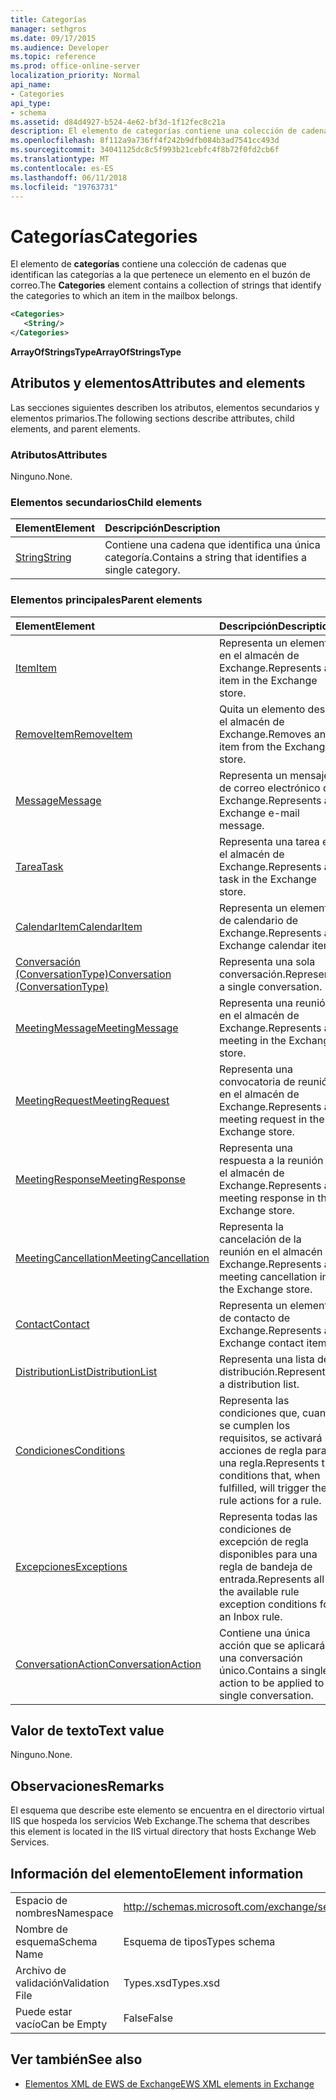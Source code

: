 ```yaml
---
title: Categorías
manager: sethgros
ms.date: 09/17/2015
ms.audience: Developer
ms.topic: reference
ms.prod: office-online-server
localization_priority: Normal
api_name:
- Categories
api_type:
- schema
ms.assetid: d84d4927-b524-4e62-bf3d-1f12fec8c21a
description: El elemento de categorías contiene una colección de cadenas que identifican las categorías a la que pertenece un elemento en el buzón de correo.
ms.openlocfilehash: 8f112a9a736ff4f242b9dfb084b3ad7541cc493d
ms.sourcegitcommit: 34041125dc8c5f993b21cebfc4f8b72f0fd2cb6f
ms.translationtype: MT
ms.contentlocale: es-ES
ms.lasthandoff: 06/11/2018
ms.locfileid: "19763731"
---
```

# <a name="categories"></a><span data-ttu-id="5cb0a-103">Categorías</span><span class="sxs-lookup"><span data-stu-id="5cb0a-103">Categories</span></span>

<span data-ttu-id="5cb0a-104">El elemento de **categorías** contiene una colección de cadenas que identifican las categorías a la que pertenece un elemento en el buzón de correo.</span><span class="sxs-lookup"><span data-stu-id="5cb0a-104">The **Categories** element contains a collection of strings that identify the categories to which an item in the mailbox belongs.</span></span> 
  
```XML
<Categories>
   <String/>
</Categories>
```

 <span data-ttu-id="5cb0a-105">**ArrayOfStringsType**</span><span class="sxs-lookup"><span data-stu-id="5cb0a-105">**ArrayOfStringsType**</span></span>
## <a name="attributes-and-elements"></a><span data-ttu-id="5cb0a-106">Atributos y elementos</span><span class="sxs-lookup"><span data-stu-id="5cb0a-106">Attributes and elements</span></span>

<span data-ttu-id="5cb0a-107">Las secciones siguientes describen los atributos, elementos secundarios y elementos primarios.</span><span class="sxs-lookup"><span data-stu-id="5cb0a-107">The following sections describe attributes, child elements, and parent elements.</span></span>
  
### <a name="attributes"></a><span data-ttu-id="5cb0a-108">Atributos</span><span class="sxs-lookup"><span data-stu-id="5cb0a-108">Attributes</span></span>

<span data-ttu-id="5cb0a-109">Ninguno.</span><span class="sxs-lookup"><span data-stu-id="5cb0a-109">None.</span></span>
  
### <a name="child-elements"></a><span data-ttu-id="5cb0a-110">Elementos secundarios</span><span class="sxs-lookup"><span data-stu-id="5cb0a-110">Child elements</span></span>

|<span data-ttu-id="5cb0a-111">**Element**</span><span class="sxs-lookup"><span data-stu-id="5cb0a-111">**Element**</span></span>|<span data-ttu-id="5cb0a-112">**Descripción**</span><span class="sxs-lookup"><span data-stu-id="5cb0a-112">**Description**</span></span>|
|:-----|:-----|
|[<span data-ttu-id="5cb0a-113">String</span><span class="sxs-lookup"><span data-stu-id="5cb0a-113">String</span></span>](string.md) <br/> |<span data-ttu-id="5cb0a-114">Contiene una cadena que identifica una única categoría.</span><span class="sxs-lookup"><span data-stu-id="5cb0a-114">Contains a string that identifies a single category.</span></span>  <br/> |
   
### <a name="parent-elements"></a><span data-ttu-id="5cb0a-115">Elementos principales</span><span class="sxs-lookup"><span data-stu-id="5cb0a-115">Parent elements</span></span>

|<span data-ttu-id="5cb0a-116">**Element**</span><span class="sxs-lookup"><span data-stu-id="5cb0a-116">**Element**</span></span>|<span data-ttu-id="5cb0a-117">**Descripción**</span><span class="sxs-lookup"><span data-stu-id="5cb0a-117">**Description**</span></span>|
|:-----|:-----|
|[<span data-ttu-id="5cb0a-118">Item</span><span class="sxs-lookup"><span data-stu-id="5cb0a-118">Item</span></span>](item.md) <br/> |<span data-ttu-id="5cb0a-119">Representa un elemento en el almacén de Exchange.</span><span class="sxs-lookup"><span data-stu-id="5cb0a-119">Represents an item in the Exchange store.</span></span>  <br/> |
|[<span data-ttu-id="5cb0a-120">RemoveItem</span><span class="sxs-lookup"><span data-stu-id="5cb0a-120">RemoveItem</span></span>](removeitem.md) <br/> |<span data-ttu-id="5cb0a-121">Quita un elemento desde el almacén de Exchange.</span><span class="sxs-lookup"><span data-stu-id="5cb0a-121">Removes an item from the Exchange store.</span></span>  <br/> |
|[<span data-ttu-id="5cb0a-122">Message</span><span class="sxs-lookup"><span data-stu-id="5cb0a-122">Message</span></span>](message-ex15websvcsotherref.md) <br/> |<span data-ttu-id="5cb0a-123">Representa un mensaje de correo electrónico de Exchange.</span><span class="sxs-lookup"><span data-stu-id="5cb0a-123">Represents an Exchange e-mail message.</span></span>  <br/> |
|[<span data-ttu-id="5cb0a-124">Tarea</span><span class="sxs-lookup"><span data-stu-id="5cb0a-124">Task</span></span>](task.md) <br/> |<span data-ttu-id="5cb0a-125">Representa una tarea en el almacén de Exchange.</span><span class="sxs-lookup"><span data-stu-id="5cb0a-125">Represents a task in the Exchange store.</span></span>  <br/> |
|[<span data-ttu-id="5cb0a-126">CalendarItem</span><span class="sxs-lookup"><span data-stu-id="5cb0a-126">CalendarItem</span></span>](calendaritem.md) <br/> |<span data-ttu-id="5cb0a-127">Representa un elemento de calendario de Exchange.</span><span class="sxs-lookup"><span data-stu-id="5cb0a-127">Represents an Exchange calendar item.</span></span>  <br/> |
|[<span data-ttu-id="5cb0a-128">Conversación (ConversationType)</span><span class="sxs-lookup"><span data-stu-id="5cb0a-128">Conversation (ConversationType)</span></span>](conversation-conversationtype.md) <br/> |<span data-ttu-id="5cb0a-129">Representa una sola conversación.</span><span class="sxs-lookup"><span data-stu-id="5cb0a-129">Represents a single conversation.</span></span>  <br/> |
|[<span data-ttu-id="5cb0a-130">MeetingMessage</span><span class="sxs-lookup"><span data-stu-id="5cb0a-130">MeetingMessage</span></span>](meetingmessage.md) <br/> |<span data-ttu-id="5cb0a-131">Representa una reunión en el almacén de Exchange.</span><span class="sxs-lookup"><span data-stu-id="5cb0a-131">Represents a meeting in the Exchange store.</span></span>  <br/> |
|[<span data-ttu-id="5cb0a-132">MeetingRequest</span><span class="sxs-lookup"><span data-stu-id="5cb0a-132">MeetingRequest</span></span>](meetingrequest.md) <br/> |<span data-ttu-id="5cb0a-133">Representa una convocatoria de reunión en el almacén de Exchange.</span><span class="sxs-lookup"><span data-stu-id="5cb0a-133">Represents a meeting request in the Exchange store.</span></span>  <br/> |
|[<span data-ttu-id="5cb0a-134">MeetingResponse</span><span class="sxs-lookup"><span data-stu-id="5cb0a-134">MeetingResponse</span></span>](meetingresponse.md) <br/> |<span data-ttu-id="5cb0a-135">Representa una respuesta a la reunión en el almacén de Exchange.</span><span class="sxs-lookup"><span data-stu-id="5cb0a-135">Represents a meeting response in the Exchange store.</span></span>  <br/> |
|[<span data-ttu-id="5cb0a-136">MeetingCancellation</span><span class="sxs-lookup"><span data-stu-id="5cb0a-136">MeetingCancellation</span></span>](meetingcancellation.md) <br/> |<span data-ttu-id="5cb0a-137">Representa la cancelación de la reunión en el almacén de Exchange.</span><span class="sxs-lookup"><span data-stu-id="5cb0a-137">Represents a meeting cancellation in the Exchange store.</span></span>  <br/> |
|[<span data-ttu-id="5cb0a-138">Contact</span><span class="sxs-lookup"><span data-stu-id="5cb0a-138">Contact</span></span>](contact.md) <br/> |<span data-ttu-id="5cb0a-139">Representa un elemento de contacto de Exchange.</span><span class="sxs-lookup"><span data-stu-id="5cb0a-139">Represents an Exchange contact item.</span></span>  <br/> |
|[<span data-ttu-id="5cb0a-140">DistributionList</span><span class="sxs-lookup"><span data-stu-id="5cb0a-140">DistributionList</span></span>](distributionlist.md) <br/> |<span data-ttu-id="5cb0a-141">Representa una lista de distribución.</span><span class="sxs-lookup"><span data-stu-id="5cb0a-141">Represents a distribution list.</span></span>  <br/> |
|[<span data-ttu-id="5cb0a-142">Condiciones</span><span class="sxs-lookup"><span data-stu-id="5cb0a-142">Conditions</span></span>](conditions.md) <br/> |<span data-ttu-id="5cb0a-143">Representa las condiciones que, cuando se cumplen los requisitos, se activará las acciones de regla para una regla.</span><span class="sxs-lookup"><span data-stu-id="5cb0a-143">Represents the conditions that, when fulfilled, will trigger the rule actions for a rule.</span></span>  <br/> |
|[<span data-ttu-id="5cb0a-144">Excepciones</span><span class="sxs-lookup"><span data-stu-id="5cb0a-144">Exceptions</span></span>](exceptions.md) <br/> |<span data-ttu-id="5cb0a-145">Representa todas las condiciones de excepción de regla disponibles para una regla de bandeja de entrada.</span><span class="sxs-lookup"><span data-stu-id="5cb0a-145">Represents all the available rule exception conditions for an Inbox rule.</span></span>  <br/> |
|[<span data-ttu-id="5cb0a-146">ConversationAction</span><span class="sxs-lookup"><span data-stu-id="5cb0a-146">ConversationAction</span></span>](conversationaction.md) <br/> |<span data-ttu-id="5cb0a-147">Contiene una única acción que se aplicará a una conversación único.</span><span class="sxs-lookup"><span data-stu-id="5cb0a-147">Contains a single action to be applied to a single conversation.</span></span>  <br/> |
   
## <a name="text-value"></a><span data-ttu-id="5cb0a-148">Valor de texto</span><span class="sxs-lookup"><span data-stu-id="5cb0a-148">Text value</span></span>

<span data-ttu-id="5cb0a-149">Ninguno.</span><span class="sxs-lookup"><span data-stu-id="5cb0a-149">None.</span></span>
  
## <a name="remarks"></a><span data-ttu-id="5cb0a-150">Observaciones</span><span class="sxs-lookup"><span data-stu-id="5cb0a-150">Remarks</span></span>

<span data-ttu-id="5cb0a-151">El esquema que describe este elemento se encuentra en el directorio virtual IIS que hospeda los servicios Web Exchange.</span><span class="sxs-lookup"><span data-stu-id="5cb0a-151">The schema that describes this element is located in the IIS virtual directory that hosts Exchange Web Services.</span></span>
  
## <a name="element-information"></a><span data-ttu-id="5cb0a-152">Información del elemento</span><span class="sxs-lookup"><span data-stu-id="5cb0a-152">Element information</span></span>

|||
|:-----|:-----|
|<span data-ttu-id="5cb0a-153">Espacio de nombres</span><span class="sxs-lookup"><span data-stu-id="5cb0a-153">Namespace</span></span>  <br/> |http://schemas.microsoft.com/exchange/services/2006/types  <br/> |
|<span data-ttu-id="5cb0a-154">Nombre de esquema</span><span class="sxs-lookup"><span data-stu-id="5cb0a-154">Schema Name</span></span>  <br/> |<span data-ttu-id="5cb0a-155">Esquema de tipos</span><span class="sxs-lookup"><span data-stu-id="5cb0a-155">Types schema</span></span>  <br/> |
|<span data-ttu-id="5cb0a-156">Archivo de validación</span><span class="sxs-lookup"><span data-stu-id="5cb0a-156">Validation File</span></span>  <br/> |<span data-ttu-id="5cb0a-157">Types.xsd</span><span class="sxs-lookup"><span data-stu-id="5cb0a-157">Types.xsd</span></span>  <br/> |
|<span data-ttu-id="5cb0a-158">Puede estar vacío</span><span class="sxs-lookup"><span data-stu-id="5cb0a-158">Can be Empty</span></span>  <br/> |<span data-ttu-id="5cb0a-159">False</span><span class="sxs-lookup"><span data-stu-id="5cb0a-159">False</span></span>  <br/> |
   
## <a name="see-also"></a><span data-ttu-id="5cb0a-160">Ver también</span><span class="sxs-lookup"><span data-stu-id="5cb0a-160">See also</span></span>



- [<span data-ttu-id="5cb0a-161">Elementos XML de EWS de Exchange</span><span class="sxs-lookup"><span data-stu-id="5cb0a-161">EWS XML elements in Exchange</span></span>](ews-xml-elements-in-exchange.md)


